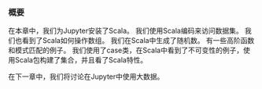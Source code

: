 ### 概要

在本章中，我们为Jupyter安装了Scala。 我们使用Scala编码来访问数据集。 我们也看到了Scala如何操作数组。 我们在Scala中生成了随机数。 有一些高阶函数和模式匹配的例子。 我们使用了case类，在Scala中看到了不可变性的例子，使用Scala包构建了集合，并且看了Scala特性。

在下一章中，我们将讨论在Jupyter中使用大数据。